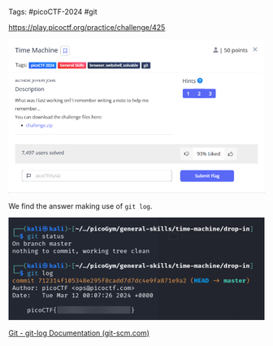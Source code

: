 Tags: #picoCTF-2024  #git 

https://play.picoctf.org/practice/challenge/425

![](../../../../_attachments/Pasted%20image%2020240425220638.png)

We find the answer making use of `git log`.

![](../../../../_attachments/Pasted%20image%2020240425221014.png)

[Git - git-log Documentation (git-scm.com)](https://git-scm.com/docs/git-log)

